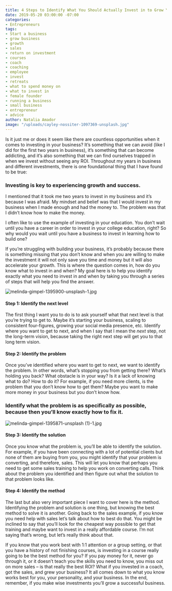 ```yaml
---
title: 4 Steps to Identify What You Should Actually Invest in to Grow Your Biz
date: 2019-05-20 03:00:00 -07:00
categories:
- Entrepreneurs
tags:
- Start a business
- grow business
- growth
- sales
- return on investment
- courses
- coach
- coaching
- employee
- invest
- retreats
- what to spend money on
- what to invest in
- female founder
- running a business
- small business
- entrepreneur
- advice
author: Natalia Amador
image: "/uploads/cayley-nossiter-1097369-unsplash.jpg"
---
```


Is it just me or does it seem like there are countless opportunities when it comes to investing in your business? It’s something that we can avoid (like I did for the first two years in business), it’s something that can become addicting, and it’s also something that we can find ourselves trapped in when we invest without seeing any ROI. Throughout my years in business and different investments, there is one foundational thing that I have found to be true: 

### Investing is key to experiencing growth and success.

I mentioned that it took me two years to invest in my business and it’s because I was afraid. My mindset and belief was that I would invest in my business when I made enough and had the money to. The problem was that I didn’t know how to make the money.

I often like to use the example of investing in your education. You don’t wait until you have a career in order to invest in your college education, right? So why would you wait until you have a business to invest in learning how to build one?

If you’re struggling with building your business, it’s probably because there is something missing that you don’t know and when you are willing to make the investment it will not only save you time and money but it will also accelerate your growth. This is where the question comes in, how do you know what to invest in and when? My goal here is to help you identify exactly what you need to invest in and when by taking you through a series of steps that will help you find the answer.

![melinda-gimpel-1395900-unsplash-1.jpg](/uploads/melinda-gimpel-1395900-unsplash-1.jpg)

#### Step 1: Identify the next level

The first thing I want you to do is to ask yourself what that next level is that you’re trying to get to. Maybe it’s starting your business, scaling to consistent four-figures, growing your social media presence, etc. Identify where you want to get to next, and when I say that I mean the _next_ step, not the long-term vision, because taking the right next step will get you to that long term vision.

#### Step 2: Identify the problem

Once you’ve identified where you want to get to next, we want to identify the problem. In other words, what’s stopping you from getting there? What’s holding you back? What obstacle is in your way? Is it a lack of knowing what to do? How to do it? For example, if you need more clients, is the problem that you don’t know how to get them? Maybe you want to make more money in your business but you don’t know how. 

### Identify what the problem is as specifically as possible, because then you’ll know exactly how to fix it.

![melinda-gimpel-1395871-unsplash (1)-1.jpg](/uploads/melinda-gimpel-1395871-unsplash%20(1)-1.jpg)

#### Step 3: Identify the solution

Once you know what the problem is, you’ll be able to identify the solution. For example, if you have been connecting with a lot of potential clients but none of them are buying from you, you might identify that your problem is converting, and therefore, sales. This will let you know that perhaps you need to get some sales training to help you work on converting calls. Think about the problem you identified and then figure out what the solution to that problem looks like.

#### Step 4: Identify the method

The last but also very important piece I want to cover here is the method. Identifying the problem and solution is one thing, but knowing the best method to solve it is another. Going back to the sales example, if you know you need help with sales let’s talk about how to best do that. You might be inclined to say that you’ll look for the cheapest way possible to get that training and maybe want to invest in a really affordable course. I’m not saying that’s wrong, but let’s really think about that. 

If you know that you work best with 1:1 attention or a group setting, or that you have a history of not finishing courses, is investing in a course really going to be the best method for you? If you pay money for it, never go through it, or it doesn’t teach you the skills you need to know, you miss out on more sales – is that really the best ROI? What if you invested in a coach, got the sales, and grew your business? It all comes down to what you know works best for you, your personality, and your business. In the end, remember, if you make wise investments you’ll grow a successful business.